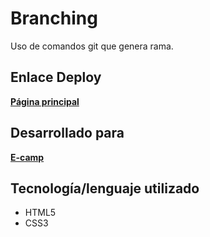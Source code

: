 # Branching

Uso de comandos git que genera rama.

## Enlace Deploy

[**Página principal**](https://ruthale19.github.io/branching/src/index.html) 

## Desarrollado para

[**E-camp**](https://www.linkedin.com/company/e-camp-chile)

## Tecnología/lenguaje utilizado

* HTML5
* CSS3